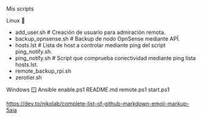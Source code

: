 Mis scripts

Linux 🐧
- add_user.sh # Creación de usuario para admiración remota.
- backup_opnsense.sh # Backup de nodo OpnSense mediante APÎ.
- hosts.lst # Lista de host a controlar mediante ping del script ping_notify.sh.
- ping_notify.sh # Script que comprueba conectividad mediante ping lista hosts.lst.
- remote_backup_rpi.sh
- zerotier.sh

Windows 🪟
Ansible
  enable.ps1
  README.md
  remote.ps1
  start.ps1

https://dev.to/nikolab/complete-list-of-github-markdown-emoji-markup-5aia
